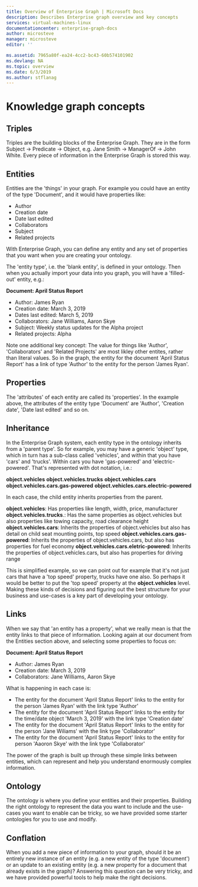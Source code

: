 ```yaml
---
title: Overview of Enterprise Graph | Microsoft Docs
description: Describes Enterprise graph overview and key concepts
services: virtual-machines-linux
documentationcenter: enterprise-graph-docs
author: microsteve
manager: microsteve
editor: ''

ms.assetid: 7965a80f-ea24-4cc2-bc43-60b574101902
ms.devlang: NA
ms.topic: overview
ms.date: 6/3/2019
ms.author: stflanag
---
```


# Knowledge graph concepts

## Triples

Triples are the building blocks of the Enterprise Graph. They are in the form Subject -> Predicate -> Object, e.g. Jane Smith -> ManagerOf -> John White. Every piece of information in the Enterprise Graph is stored this way. 

## Entities

Entities are the 'things' in your graph. For example you could have an entity of the type 'Document', and it would have properties like:

* Author
* Creation date
* Date last edited
* Collaborators
* Subject
* Related projects

With Enterprise Graph, you can define any entity and any set of properties that you want when you are creating your ontology.

The 'entity type', i.e. the 'blank entity', is defined in your ontology. Then when you actually import your data into you graph, you will have a 'filled-out' entity, e.g.:

**Document: April Status Report**
* Author: James Ryan
* Creation date: March 3, 2019
* Dates last edited: March 5, 2019
* Collaborators: Jane Williams, Aaron Skye
* Subject: Weekly status updates for the Alpha project
* Related projects: Alpha

Note one additional key concept: The value for things like 'Author', 'Collaborators' and 'Related Projects' are most likley other entites, rather than literal values. So in the graph, the entity for the document 'April Status Report' has a link of type 'Author' to the entity for the person 'James Ryan'.

## Properties

The 'attributes' of each entity are called its 'properties'. In the example above, the attributes of the entity type 'Document' are 'Author', 'Creation date', 'Date last edited' and so on. 

## Inheritance

In the Enterprise Graph system, each entity type in the ontology inherits from a 'parent type'. So for example, you may have a generic 'object' type, which in turn has a sub-class called 'vehicles', and within that you have 'cars' and 'trucks'. Within cars you have 'gas-powered' and 'electric-powered'. That's represented with dot notation, i.e.:

**object.vehicles**
**object.vehicles.trucks**
**object.vehicles.cars**
**object.vehicles.cars.gas-powered**
**object.vehicles.cars.electric-powered**

In each case, the child entity inherits properties from the parent. 

**object.vehicles**: Has properties like length, width, price, manufacturer
**object.vehicles.trucks**.: Has the same properties as object.vehicles but also properties like towing capacity, road clearance height
**object.vehicles.cars**: Inherits the properties of object.vehicles but also has detail on child seat mounting points, top speed
**object.vehicles.cars.gas-powered**: Inherits the properties of object.vehicles.cars, but also has properties for fuel economy
**object.vehicles.cars.eletric-powered**: Inherits the properties of object.vehicles.cars, but also has properties for driving range

This is simplified example, so we can point out for example that it's not just cars that have a 'top speed' property, trucks have one also. So perhaps it would be better to put the 'top speed' property at the **object.vehicles** level. Making these kinds of decisions and figuring out the best structure for your business and use-cases is a key part of developing your ontology. 

## Links

When we say that 'an entity has a property', what we really mean is that the entity links to that piece of information. Looking again at our document from the Entities section above, and selecting some properties to focus on:

**Document: April Status Report**
* Author: James Ryan
* Creation date: March 3, 2019
* Collaborators: Jane Williams, Aaron Skye

What is happening in each case is:

* The entity for the document 'April Status Report' links to the entity for the person 'James Ryan' with the link type 'Author'
* The entity for the document 'April Status Report' links to the entity for the time/date object 
'March 3, 2019' with the link type 'Creation date'
* The entity for the document 'April Status Report' links to the entity for the person 'Jane Wiliams' with the link type 'Collaborator'
* The entity for the document 'April Status Report' links to the entity for person 'Aaoron Skye' with the link type 'Collaborator'

The power of the graph is built up through these simple links between entities, which can represent and help you understand enormously complex information.

## Ontology

The ontology is where you define your entities and their properties. Building the right ontology to represent the data you want to include and the use-cases you want to enable can be tricky, so we have provided some starter ontologies for you to use and modify.

## Conflation

When you add a new piece of information to your graph, should it be an entirely new instance of an entity (e.g. a new entity of the type 'document') or an update to an existing entity (e.g. a new property for a document that already exists in the graph)? Answering this question can be very tricky, and we have provided powerful tools to help make the right decisions.


